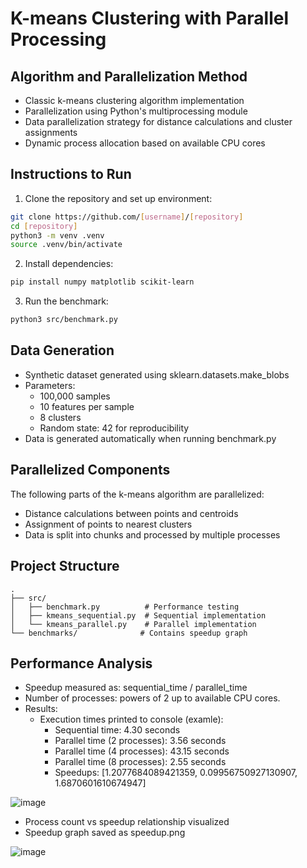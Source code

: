 # K-means Clustering with Parallel Processing

## Algorithm and Parallelization Method
- Classic k-means clustering algorithm implementation
- Parallelization using Python's multiprocessing module
- Data parallelization strategy for distance calculations and cluster assignments
- Dynamic process allocation based on available CPU cores

## Instructions to Run
1. Clone the repository and set up environment:
```bash
git clone https://github.com/[username]/[repository]
cd [repository]
python3 -m venv .venv
source .venv/bin/activate
```

2. Install dependencies:
```bash
pip install numpy matplotlib scikit-learn
```

3. Run the benchmark:
```bash
python3 src/benchmark.py
```

## Data Generation
- Synthetic dataset generated using sklearn.datasets.make_blobs
- Parameters:
  - 100,000 samples
  - 10 features per sample
  - 8 clusters
  - Random state: 42 for reproducibility
- Data is generated automatically when running benchmark.py

## Parallelized Components
The following parts of the k-means algorithm are parallelized:
- Distance calculations between points and centroids
- Assignment of points to nearest clusters
- Data is split into chunks and processed by multiple processes

## Project Structure
```
.
├── src/
│   ├── benchmark.py          # Performance testing
│   ├── kmeans_sequential.py  # Sequential implementation
│   └── kmeans_parallel.py    # Parallel implementation
└── benchmarks/              # Contains speedup graph
```

## Performance Analysis
- Speedup measured as: sequential_time / parallel_time
- Number of processes: powers of 2 up to available CPU cores.
- Results:
  - Execution times printed to console (examle):
    - Sequential time: 4.30 seconds
    - Parallel time (2 processes): 3.56 seconds
    - Parallel time (4 processes): 43.15 seconds
    - Parallel time (8 processes): 2.55 seconds
    - Speedups: [1.2077684089421359, 0.09956750927130907, 1.6870601610674947]
      
![image](https://github.com/user-attachments/assets/4e4edfb4-60de-482c-bb8a-e07016672577)

  - Process count vs speedup relationship visualized
  - Speedup graph saved as speedup.png

![image](https://github.com/user-attachments/assets/344ab990-afa2-416f-b7e0-8e03d35b030a)

